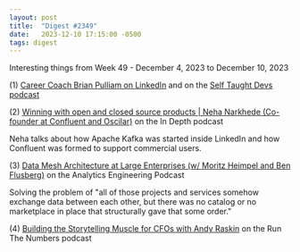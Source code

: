 ```yaml
---
layout: post
title:  "Digest #2349"
date:   2023-12-10 17:15:00 -0500
tags: digest
---
```


Interesting things from Week 49 - December 4, 2023 to December 10, 2023

(1) [Career Coach Brian Pulliam on LinkedIn](https://www.linkedin.com/in/briankpulliam/) and on the [Self Taught Devs podcast](https://www.linkedin.com/in/briankpulliam/)

(2) [Winning with open and closed source products | Neha Narkhede (Co-founder at Confluent and Oscilar)](https://www.listennotes.com/podcasts/in-depth/winning-with-open-and-closed-gEqsvNj4o8J/) on the In Depth podcast

Neha talks about how Apache Kafka was started inside LinkedIn and how Confluent was formed to support commercial users.

(3) [Data Mesh Architecture at Large Enterprises (w/ Moritz Heimpel and Ben Flusberg)](https://roundup.getdbt.com/p/ep-55-data-mesh-architecture-at-large) on the Analytics Engineering Podcast

Solving the problem of "all of those projects and services somehow exchange data between each other, but there was no catalog or no marketplace in place that structurally gave that some order."

(4) [Building the Storytelling Muscle for CFOs with Andy Raskin](https://www.listennotes.com/podcasts/run-the-numbers/e21-building-the-8WQr0zLIPp-/) on the Run The Numbers podcast